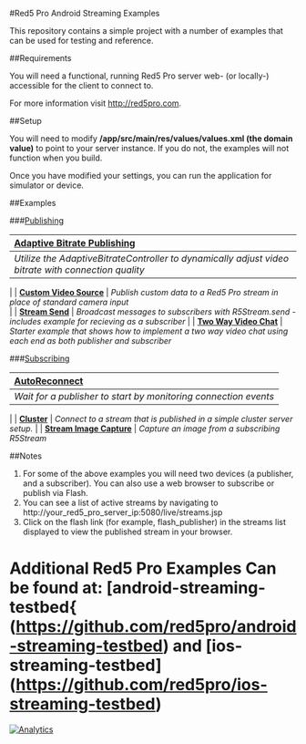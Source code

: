 #Red5 Pro Android Streaming Examples

This repository contains a simple project with a number of examples that can be used for testing and reference.  

##Requirements

You will need a functional, running Red5 Pro server web- (or locally-) accessible for the client to connect to.  

For more information visit http://red5pro.com.

##Setup

You will need to modify **/app/src/main/res/values/values.xml (the domain value)** to point to your server instance.  If you do not, the examples will not function when you build.

Once you have modified your settings, you can run the application for simulator or device. 


##Examples


###[Publishing](/app/src/main/java/com/red5pro/red5proexamples/examples/publish)

| **[Adaptive Bitrate Publishing](/app/src/main/java/com/red5pro/red5proexamples/examples/adaptivebitrate)**      
| :-----
| *Utilize the AdaptiveBitrateController to dynamically adjust video bitrate with connection quality*
|
| **[Custom Video Source](/app/src/main/java/com/red5pro/red5proexamples/examples/custompublish)**
| *Publish custom data to a Red5 Pro stream in place of standard camera input*   
|
| **[Stream Send](/app/src/main/java/com/red5pro/red5proexamples/examples/streamsend)**
| *Broadcast messages to subscribers with R5Stream.send - includes example for recieving as a subscriber*
|
| **[Two Way Video Chat](/app/src/main/java/com/red5pro/red5proexamples/examples/twoway)**
| *Starter example that shows how to implement a two way video chat using each end as both publisher and subscriber*

###[Subscribing](/app/src/main/java/com/red5pro/red5proexamples/examples/subscribe)

| **[AutoReconnect](/app/src/main/java/com/red5pro/red5proexamples/examples/reconnect)**      
| :-----
| *Wait for a publisher to start by monitoring connection events*
|
| **[Cluster](/app/src/main/java/com/red5pro/red5proexamples/examples/clustering)**
| *Connect to a stream that is published in a simple cluster server setup.*
|
| **[Stream Image Capture](/app/src/main/java/com/red5pro/red5proexamples/examples/streamimage)**
| *Capture an image from a subscribing R5Stream*
    
    
##Notes

1. For some of the above examples you will need two devices (a publisher, and a subscriber). You can also use a web browser to subscribe or publish via Flash.
2. You can see a list of active streams by navigating to http://your_red5_pro_server_ip:5080/live/streams.jsp
3. Click on the flash link (for example, flash_publisher) in the streams list displayed to view the published stream in your browser.

# Additional Red5 Pro Examples Can be found at:  [android-streaming-testbed{ (https://github.com/red5pro/android-streaming-testbed) and [ios-streaming-testbed] (https://github.com/red5pro/ios-streaming-testbed)


[![Analytics](https://ga-beacon.appspot.com/UA-59819838-3/red5pro/streaming-android?pixel)](https://github.com/igrigorik/ga-beacon)
